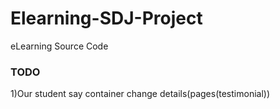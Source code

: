 # Elearning-SDJ-Project
eLearning Source Code  

### TODO


1)Our student say container change details(pages(testimonial))

